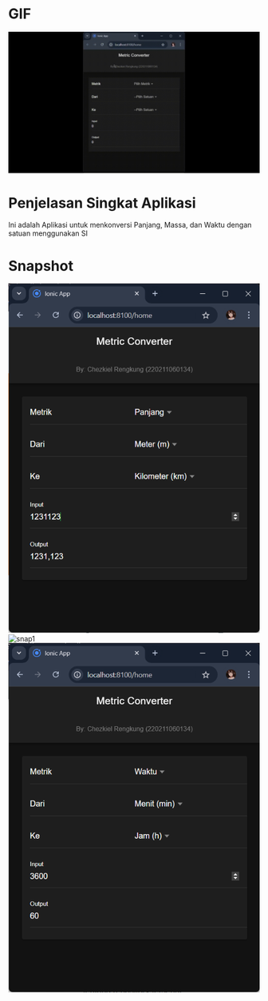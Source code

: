 # GIF
![.gif](https://github.com/chezkiel/MetricConverter-Chezkiel-IONIC/blob/main/assets/Window%2019-09-2024%2012-36-36.gif)

# Penjelasan Singkat Aplikasi
Ini adalah Aplikasi untuk menkonversi Panjang, Massa, dan Waktu dengan satuan menggunakan SI

# Snapshot
![snap1](https://github.com/chezkiel/MetricConverter-Chezkiel-IONIC/blob/main/assets/Screenshot%202024-09-19%20124726.png)
![snap1]([http://url/to/img.png](https://github.com/chezkiel/MetricConverter-Chezkiel-IONIC/blob/main/assets/Screenshot%202024-09-19%20124948.png))
![snap1](https://github.com/chezkiel/MetricConverter-Chezkiel-IONIC/blob/main/assets/Screenshot%202024-09-19%20125017.png)
